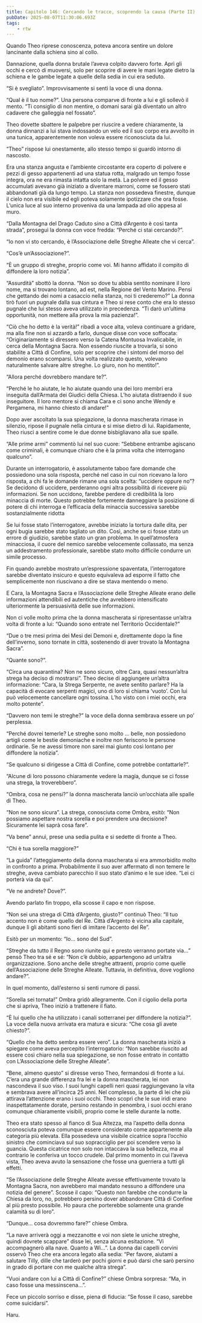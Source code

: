 ```yaml
---
title: Capitolo 146: Cercando le tracce, scoprendo la causa (Parte II)
pubDate: 2025-08-07T11:30:06.693Z
tags:
    - rtw
---
```



Quando Theo riprese conoscenza, poteva ancora sentire un dolore lancinante dalla schiena sino al collo.


Dannazione, quella donna brutale l’aveva colpito davvero forte. Aprì gli occhi e cercò di muoversi, solo per scoprire di avere le mani legate dietro la schiena e le gambe legate a quelle della sedia in cui era seduto.


“Si è svegliato”. Improvvisamente si sentì la voce di una donna.


“Qual è il tuo nome?”. Una persona comparve di fronte a lui e gli sollevò il mento. “Ti consiglio di non mentire, o domani sarai già diventato un altro cadavere che galleggia nel fossato”.


Theo dovette sbattere le palpebre per riuscire a vedere chiaramente, la donna dinnanzi a lui stava indossando un velo ed il suo corpo era avvolto in una tunica, apparentemente non voleva essere riconosciuta da lui.


“Theo” rispose lui onestamente, allo stesso tempo si guardò intorno di nascosto.


Era una stanza angusta e l’ambiente circostante era coperto di polvere e pezzi di gesso appartenenti ad una statua rotta, malgrado un tempo fosse integra, ora ne era rimasta intatta solo la metà. La polvere ed il gesso accumulati avevano già iniziato a diventare marroni, come se fossero stati abbandonati già da lungo tempo. La stanza non possedeva finestre, dunque il cielo non era visibile ed egli poteva solamente ipotizzare che ora fosse. L’unica luce al suo interno proveniva da una lampada ad olio appesa al muro.


“Dalla Montagna del Drago Caduto sino a Città d’Argento è così tanta strada”, proseguì la donna con voce fredda: “Perché ci stai cercando?”.


“Io non vi sto cercando, è l’Associazione delle Streghe Alleate che vi cerca”.


“Cos’è un’Associazione?”.


“Ѐ un gruppo di streghe, proprio come voi. Mi hanno affidato il compito di diffondere la loro notizia”.


“Assurdità” sbottò la donna. “Non so dove tu abbia sentito nominare il loro nome, ma si trovano lontano, ad est, nella Regione del Vento Marino. Pensi che gettando dei nomi a casaccio nella stanza, noi ti crederemo?” La donna tirò fuori un pugnale dalla sua cintura e Theo si rese conto che era lo stesso pugnale che lui stesso aveva utilizzato in precedenza. “Ti darò un’ultima opportunità, non mettere alla prova la mia pazienza!”.


“Ciò che ho detto è la verità!” ribadì a voce alta, voleva continuare a gridare, ma alla fine non si azzardò a farlo, dunque disse con voce soffocata: “Originariamente si diressero verso la Catena Montuosa Invalicabile, in cerca della Montagna Sacra. Non essendo riuscite a trovarla, si sono stabilite a Città di Confine, solo per scoprire che i sintomi del morso del demonio erano scomparsi. Una volta realizzato questo, volevano naturalmente salvare altre streghe. Lo giuro, non ho mentito!”.


“Allora perché dovrebbero mandare te?”.


“Perché le ho aiutate, le ho aiutate quando una dei loro membri era inseguita dall’Armata dei Giudici della Chiesa. L’ho aiutata distraendo il suo inseguitore. Il loro mentore si chiama Cara e ci sono anche Wendy e Pergamena, mi hanno chiesto di andare!”


Dopo aver ascoltato la sua spiegazione, la donna mascherata rimase in silenzio, ripose il pugnale nella cintura e si mise dietro di lui. Rapidamente, Theo riuscì a sentire come le due donne bisbigliavano alla sue spalle.


“Alle prime armi” commentò lui nel suo cuore: “Sebbene entrambe agiscano come criminali, è comunque chiaro che è la prima volta che interrogano qualcuno”.


Durante un interrogatorio, è assolutamente taboo fare domande che possiedono una sola risposta, perché nel caso in cui non ricevano la loro risposta, a chi fa le domande rimane una sola scelta: “uccidere oppure no”? Se decidono di uccidere, perderanno ogni altra possibilità di ricevere più informazioni. Se non uccidono, farebbe perdere di credibilità la loro minaccia di morte. Questo potrebbe fortemente danneggiare la posizione di potere di chi interroga e l’efficacia della minaccia successiva sarebbe sostanzialmente ridotta


Se lui fosse stato l’interrogatore, avrebbe iniziato la tortura dalle dita, per ogni bugia sarebbe stato tagliato un dito. Così, anche se ci fosse stato un errore di giudizio, sarebbe stato un gran problema. In quell’atmosfera minacciosa, il cuore del nemico sarebbe velocemente collassato, ma senza un addestramento professionale, sarebbe stato molto difficile condurre un simile processo.


Fin quando avrebbe mostrato un’espressione spaventata, l’interrogatore sarebbe diventato insicuro e questo equivaleva ad esporre il fatto che semplicemente non riuscivano a dire se stava mentendo o meno.


E Cara, la Montagna Sacra e l’Associazione delle Streghe Alleate erano delle informazioni attendibili ed autentiche che avrebbero intensificato ulteriormente la persuasività delle sue informazioni.


Non ci volle molto prima che la donna mascherata si ripresentasse un’altra volta di fronte a lui: “Quando sono entrate nel Territorio Occidentale?”


“Due o tre mesi prima dei Mesi dei Demoni e, direttamente dopo la fine dell’inverno, sono tornate in città, sostenendo di aver trovato la Montagna Sacra”.


“Quante sono?”.


“Circa una quarantina? Non ne sono sicuro, oltre Cara, quasi nessun’altra strega ha deciso di mostrarsi”.  Theo decise di aggiungere un’altra informazione: “Cara, la Strega Serpente, ne avete sentito parlare? Ha la capacità di evocare serpenti magici, uno di loro si chiama ‘vuoto’. Con lui può velocemente cancellare ogni tossina. L’ho visto con i miei occhi, era molto potente”.


“Davvero non temi le streghe?” la voce della donna sembrava essere un po’ perplessa.


“Perché dovrei temerle? Le streghe sono molto … belle, non possiedono artigli come le bestie demoniache e inoltre non feriscono le persone ordinarie. Se ne avessi timore non sarei mai giunto così lontano per diffondere la notizia”.


“Se qualcuno si dirigesse a Città di Confine, come potrebbe contattarle?”.


“Alcune di loro possono chiaramente vedere la magia, dunque se ci fosse una strega, la troverebbero”.


“Ombra, cosa ne pensi?” la donna mascherata lanciò un’occhiata alle spalle di Theo.


“Non ne sono sicura”. La strega, conosciuta come Ombra, esitò: “Non possiamo aspettare nostra sorella e poi prendere una decisione? Sicuramente lei saprà cosa fare”.


“Va bene” annuì, prese una sedia pulita e si sedette di fronte a Theo.


“Chi è tua sorella maggiore?”


“La guida” l’atteggiamento della donna mascherata si era ammorbidito molto in confronto a prima. Probabilmente il suo aver affermato di non temere le streghe, aveva cambiato parecchio il suo stato d’animo e le sue idee. “Lei ci porterà via da qui”.


“Ve ne andrete? Dove?”.


Avendo parlato fin troppo, ella scosse il capo e non rispose.


“Non sei una strega di Città d’Argento, giusto?” continuò Theo: “Il tuo accento non è come quello del Re. Città d’Argento è vicina alla capitale, dunque lì gli abitanti sono fieri di imitare l’accento del Re”.


Esitò per un momento: “Io… sono del Sud”.


“Streghe da tutto il Regno sono riunite qui e presto verranno portate via…” pensò Theo tra sé e sé: “Non c’è dubbio, appartengono ad un’altra organizzazione. Sono anche delle streghe attraenti, proprio come quelle dell’Associazione delle Streghe Alleate. Tuttavia, in definitiva, dove vogliono andare?”.


In quel momento, dall’esterno si sentì rumore di passi.


“Sorella sei tornata!” Ombra gridò allegramente. Con il cigolio della porta che si apriva, Theo iniziò a trattenere il fiato.


“Ѐ lui quello che ha utilizzato i canali sotterranei per diffondere la notizia?”. La voce della nuova arrivata era matura e sicura: “Che cosa gli avete chiesto?”.


“Quello che ha detto sembra essere vero”. La donna mascherata iniziò a spiegare come aveva percepito l’interrogatorio: “Non sarebbe riuscito ad essere così chiaro nella sua spiegazione, se non fosse entrato in contatto con L’Associazione delle Streghe Alleate”.


“Bene, almeno questo” si diresse verso Theo, fermandosi di fronte a lui. C’era una grande differenza fra lei e la donna mascherata, lei non nascondeva il suo viso. I suoi lunghi capelli neri quasi raggiungevano la vita e sembrava avere all’incirca 25 anni. Nel complesso, la parte di lei che più attirava l’attenzione erano i suoi occhi. Theo scoprì che le sue iridi erano inaspettatamente dorate, persino restando in penombra, i suoi occhi erano comunque chiaramente visibili, proprio come le stelle durante la notte.


Theo era stato spesso al fianco di Sua Altezza, ma l’aspetto della donna sconosciuta poteva comunque essere considerato come appartenente alla categoria più elevata. Ella possedeva una visibile cicatrice sopra l’occhio sinistro che cominciava sul suo sopracciglio per poi scendere verso la guancia. Questa cicatrice non solo non intaccava la sua bellezza, ma al contrario le conferiva un tocco crudele. Dal primo momento in cui l’aveva vista, Theo aveva avuto la sensazione che fosse una guerriera a tutti gli effetti.


“Se l’Associazione delle Streghe Alleate avesse effettivamente trovato la Montagna Sacra, non avrebbero mai mandato nessuno a diffondere una notizia del genere”. Scosse il capo: “Questo non farebbe che condurre la Chiesa da loro, no, potrebbero persino dover abbandonare Città di Confine al più presto possibile. Ho paura che porterebbe solamente una grande calamità su di loro”.


“Dunque… cosa dovremmo fare?” chiese Ombra.


“La nave arriverà oggi a mezzanotte e voi non siete le uniche streghe, quindi dovrete scappare” disse lei, senza alcuna esitazione. “Vi accompagnerò alla nave. Quanto a Wi…”. La donna dai capelli corvini osservò Theo che era ancora legato alla sedia: “Per favore, aiutami a salutare Tilly, dille che tarderò per pochi giorni e può darsi che sarò persino in grado di portare con me qualche altra strega”.


“Vuoi andare con lui a Città di Confine?” chiese Ombra sorpresa: “Ma, in caso fosse una messinscena…”.


Fece un piccolo sorriso e disse, piena di fiducia: “Se fosse il caso, sarebbe come suicidarsi”.




Haru.
                                
                        



